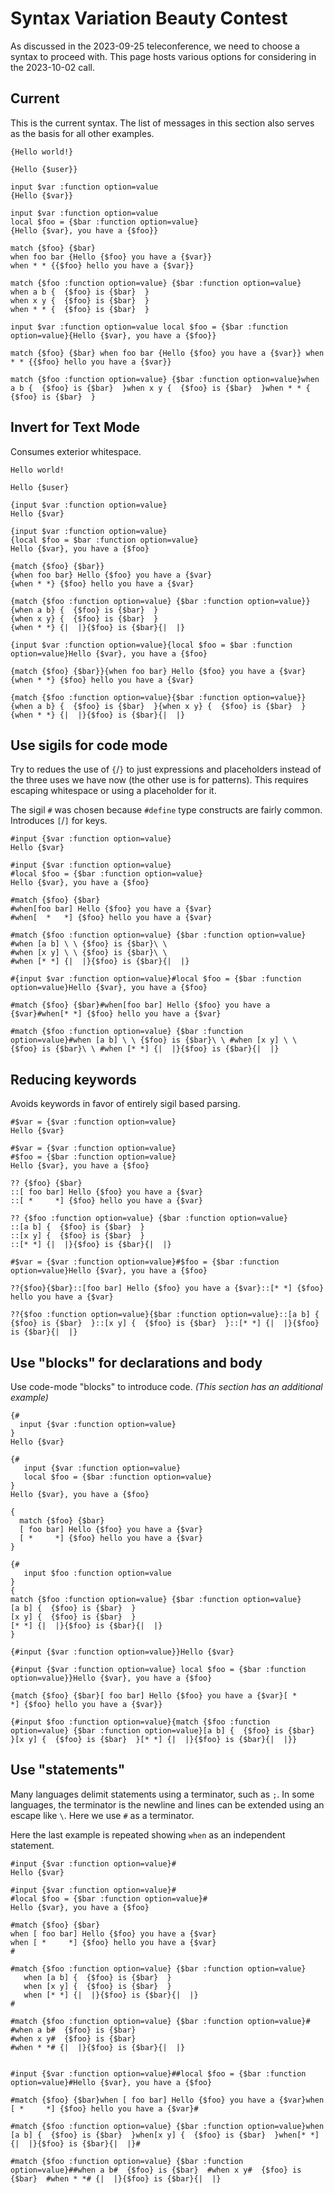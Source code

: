 # Syntax Variation Beauty Contest

As discussed in the 2023-09-25 teleconference, we need to choose a syntax to proceed with.
This page hosts various options for considering in the 2023-10-02 call.

## Current

This is the current syntax.
The list of messages in this section also serves as the basis for all other examples.

```
{Hello world!}

{Hello {$user}}

input $var :function option=value
{Hello {$var}}

input $var :function option=value
local $foo = {$bar :function option=value}
{Hello {$var}, you have a {$foo}}

match {$foo} {$bar}
when foo bar {Hello {$foo} you have a {$var}}
when * * {{$foo} hello you have a {$var}}

match {$foo :function option=value} {$bar :function option=value}
when a b {  {$foo} is {$bar}  }
when x y {  {$foo} is {$bar}  }
when * * {  {$foo} is {$bar}  }

input $var :function option=value local $foo = {$bar :function option=value}{Hello {$var}, you have a {$foo}}

match {$foo} {$bar} when foo bar {Hello {$foo} you have a {$var}} when * * {{$foo} hello you have a {$var}}

match {$foo :function option=value} {$bar :function option=value}when a b {  {$foo} is {$bar}  }when x y {  {$foo} is {$bar}  }when * * {  {$foo} is {$bar}  }
```

## Invert for Text Mode

Consumes exterior whitespace.

```
Hello world!

Hello {$user}

{input $var :function option=value}
Hello {$var}

{input $var :function option=value}
{local $foo = $bar :function option=value}
Hello {$var}, you have a {$foo}

{match {$foo} {$bar}}
{when foo bar} Hello {$foo} you have a {$var}
{when * *} {$foo} hello you have a {$var}

{match {$foo :function option=value} {$bar :function option=value}}
{when a b} {  {$foo} is {$bar}  }
{when x y} {  {$foo} is {$bar}  }
{when * *} {|  |}{$foo} is {$bar}{|  |}

{input $var :function option=value}{local $foo = $bar :function option=value}Hello {$var}, you have a {$foo}

{match {$foo} {$bar}}{when foo bar} Hello {$foo} you have a {$var}{when * *} {$foo} hello you have a {$var}

{match {$foo :function option=value}{$bar :function option=value}}{when a b} {  {$foo} is {$bar}  }{when x y} {  {$foo} is {$bar}  }{when * *} {|  |}{$foo} is {$bar}{|  |}
```

## Use sigils for code mode

Try to redues the use of `{`/`}` to just expressions and placeholders instead of the three
uses we have now (the other use is for patterns). This requires escaping whitespace or using
a placeholder for it.

The sigil `#` was chosen because `#define` type constructs are fairly common. Introduces `[`/`]` for keys.

```
#input {$var :function option=value}
Hello {$var}

#input {$var :function option=value}
#local $foo = {$bar :function option=value}
Hello {$var}, you have a {$foo}

#match {$foo} {$bar}
#when[foo bar] Hello {$foo} you have a {$var}
#when[  *   *] {$foo} hello you have a {$var}

#match {$foo :function option=value} {$bar :function option=value}
#when [a b] \ \ {$foo} is {$bar}\ \
#when [x y] \ \ {$foo} is {$bar}\ \
#when [* *] {|  |}{$foo} is {$bar}{|  |}

#{input $var :function option=value}#local $foo = {$bar :function option=value}Hello {$var}, you have a {$foo}

#match {$foo} {$bar}#when[foo bar] Hello {$foo} you have a {$var}#when[* *] {$foo} hello you have a {$var}

#match {$foo :function option=value} {$bar :function option=value}#when [a b] \ \ {$foo} is {$bar}\ \ #when [x y] \ \ {$foo} is {$bar}\ \ #when [* *] {|  |}{$foo} is {$bar}{|  |}
```

## Reducing keywords

Avoids keywords in favor of entirely sigil based parsing.

```
#$var = {$var :function option=value}
Hello {$var}

#$var = {$var :function option=value}
#$foo = {$bar :function option=value}
Hello {$var}, you have a {$foo}

?? {$foo} {$bar}
::[ foo bar] Hello {$foo} you have a {$var}
::[ *     *] {$foo} hello you have a {$var}

?? {$foo :function option=value} {$bar :function option=value}
::[a b] {  {$foo} is {$bar}  }
::[x y] {  {$foo} is {$bar}  }
::[* *] {|  |}{$foo} is {$bar}{|  |}

#$var = {$var :function option=value}#$foo = {$bar :function option=value}Hello {$var}, you have a {$foo}

??{$foo}{$bar}::[foo bar] Hello {$foo} you have a {$var}::[* *] {$foo} hello you have a {$var}

??{$foo :function option=value}{$bar :function option=value}::[a b] {  {$foo} is {$bar}  }::[x y] {  {$foo} is {$bar}  }::[* *] {|  |}{$foo} is {$bar}{|  |}
```

## Use "blocks" for declarations and body

Use code-mode "blocks" to introduce code. _(This section has an additional example)_

```
{#
  input {$var :function option=value}
}
Hello {$var}

{#
   input {$var :function option=value}
   local $foo = {$bar :function option=value}
}
Hello {$var}, you have a {$foo}

{
  match {$foo} {$bar}
  [ foo bar] Hello {$foo} you have a {$var}
  [ *     *] {$foo} hello you have a {$var}
}

{#
   input $foo :function option=value
}
{
match {$foo :function option=value} {$bar :function option=value}
[a b] {  {$foo} is {$bar}  }
[x y] {  {$foo} is {$bar}  }
[* *] {|  |}{$foo} is {$bar}{|  |}
}

{#input {$var :function option=value}}Hello {$var}

{#input {$var :function option=value} local $foo = {$bar :function option=value}}Hello {$var}, you have a {$foo}

{match {$foo} {$bar}[ foo bar] Hello {$foo} you have a {$var}[ *     *] {$foo} hello you have a {$var}}

{#input $foo :function option=value}{match {$foo :function option=value} {$bar :function option=value}[a b] {  {$foo} is {$bar}  }[x y] {  {$foo} is {$bar}  }[* *] {|  |}{$foo} is {$bar}{|  |}}
```

## Use "statements"

Many languages delimit statements using a terminator, such as `;`.
In some languages, the terminator is the newline and lines can be extended using an escape like `\`.
Here we use `#` as a terminator.

Here the last example is repeated showing `when` as an independent statement.

```
#input {$var :function option=value}#
Hello {$var}

#input {$var :function option=value}#
#local $foo = {$bar :function option=value}#
Hello {$var}, you have a {$foo}

#match {$foo} {$bar}
when [ foo bar] Hello {$foo} you have a {$var}
when [ *     *] {$foo} hello you have a {$var}
#

#match {$foo :function option=value} {$bar :function option=value}
   when [a b] {  {$foo} is {$bar}  }
   when [x y] {  {$foo} is {$bar}  }
   when [* *] {|  |}{$foo} is {$bar}{|  |}
#

#match {$foo :function option=value} {$bar :function option=value}#
#when a b#  {$foo} is {$bar}
#when x y#  {$foo} is {$bar}
#when * *# {|  |}{$foo} is {$bar}{|  |}


#input {$var :function option=value}##local $foo = {$bar :function option=value}#Hello {$var}, you have a {$foo}

#match {$foo} {$bar}when [ foo bar] Hello {$foo} you have a {$var}when [ *     *] {$foo} hello you have a {$var}#

#match {$foo :function option=value} {$bar :function option=value}when [a b] {  {$foo} is {$bar}  }when[x y] {  {$foo} is {$bar}  }when[* *] {|  |}{$foo} is {$bar}{|  |}#

#match {$foo :function option=value} {$bar :function option=value}##when a b#  {$foo} is {$bar}  #when x y#  {$foo} is {$bar}  #when * *# {|  |}{$foo} is {$bar}{|  |}
```
